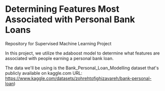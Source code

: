 # Determining Features Most Associated with Personal Bank Loans
Repository for Supervised Machine Learning Project

In this project, we utilize the adaboost model to determine what features are associated with people earning a personal bank loan.

The data we'll be using is the Bank_Personal_Loan_Modelling dataset that's publicly available on kaggle.com
URL: https://www.kaggle.com/datasets/zohrehtofighizavareh/bank-personal-loan)
